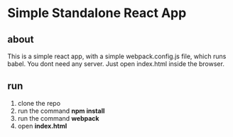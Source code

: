 # Simple Standalone React App

## about
This is a simple react app, with a simple webpack.config.js file, which runs babel. You dont need any server. Just open index.html inside the browser.

## run

1. clone the repo
2. run the command **npm install**
3. run the command **webpack**
4. open **index.html**
